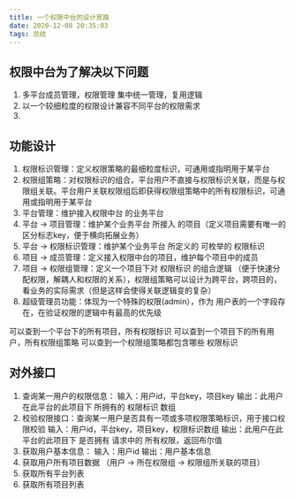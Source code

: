 ```yaml
---
title: 一个权限中台的设计思路
date: 2020-12-08 20:35:03
tags: 总结
---
```


## 权限中台为了解决以下问题
1. 多平台成员管理，权限管理 集中统一管理，复用逻辑
2. 以一个较细粒度的权限设计兼容不同平台的权限需求
3.  


## 功能设计
1. 权限标识管理：定义权限策略的最细粒度标识，可通用或指明用于某平台
2. 权限组策略：对权限标识的组合，平台用户不直接与权限标识关联，而是与权限组关联。平台用户关联权限组后即获得权限组策略中的所有权限标识，可通用或指明用于某平台
3. 平台管理：维护接入权限中台 的业务平台
4. 平台 -> 项目管理：维护某个业务平台 所接入 的项目（定义项目需要有唯一的区分标志key，便于横向拓展业务）
5. 平台 -> 权限标识管理：维护某个业务平台 所定义的 可枚举的 权限标识
6. 项目 -> 成员管理：定义接入权限中台的项目，维护每个项目中的成员
7. 项目 -> 权限组管理：定义一个项目下对 权限标识 的组合逻辑 （便于快速分配权限，解耦人和权限的关系），权限组策略可以设计为跨平台，跨项目的，看业务的实际需求（但是这样会使得关联逻辑变的复杂）
8. 超级管理员功能：体现为一个特殊的权限(admin），作为 用户表的一个字段存在，在验证权限的逻辑中有最高的优先级

可以查到一个平台下的所有项目，所有权限标识
可以查到一个项目下的所有用户，所有权限组策略
可以查到一个权限组策略都包含哪些 权限标识

## 对外接口
1. 查询某一用户的权限信息：
    输入：用户id，平台key，项目key
    输出：此用户在此平台的此项目下 所拥有的 权限标识 数组
2. 校验权限接口：查询某一用户是否具有一项或多项权限策略标识，用于接口权限校验
    输入：用户id，平台key，项目key，权限标识数组
    输出：此用户在此平台的此项目下 是否拥有 请求中的 所有权限，返回布尔值
3. 获取用户基本信息：
    输入：用户id
    输出：用户基本信息
4. 获取用户所有项目数据 （用户 -> 所在权限组 -> 权限组所关联的项目）
5. 获取所有平台列表
6. 获取所有项目列表
